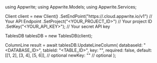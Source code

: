 using Appwrite;
using Appwrite.Models;
using Appwrite.Services;

Client client = new Client()
    .SetEndPoint("https://<REGION>.cloud.appwrite.io/v1") // Your API Endpoint
    .SetProject("<YOUR_PROJECT_ID>") // Your project ID
    .SetKey("<YOUR_API_KEY>"); // Your secret API key

TablesDB tablesDB = new TablesDB(client);

ColumnLine result = await tablesDB.UpdateLineColumn(
    databaseId: "<DATABASE_ID>",
    tableId: "<TABLE_ID>",
    key: "",
    required: false,
    default: [[1, 2], [3, 4], [5, 6]], // optional
    newKey: "" // optional
);